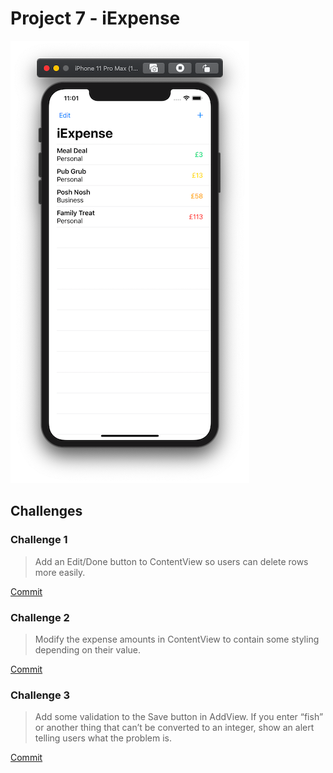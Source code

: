 # Project 7 - iExpense

![App Screenshot 1](https://raw.githubusercontent.com/usrFri3ndly/100-days-of-swiftui/master/project7/screenshot-app.png)

## Challenges

### Challenge 1

> Add an Edit/Done button to ContentView so users can delete rows more easily.

[Commit](https://github.com/usrFri3ndly/100-days-of-swiftui/commit/173f4f698e556d50b1dfb0a048e23e703eed760b#diff-98ad29d1ffc7d1265b001667386ef080)

### Challenge 2

> Modify the expense amounts in ContentView to contain some styling depending on their value.

[Commit](https://github.com/usrFri3ndly/100-days-of-swiftui/commit/53680ab8bbb38ab38c3ba0baffe99bb31d16ed03#diff-98ad29d1ffc7d1265b001667386ef080)

### Challenge 3

> Add some validation to the Save button in AddView. If you enter “fish” or another thing that can’t be converted to an integer, show an alert telling users what the problem is.

[Commit](https://github.com/usrFri3ndly/100-days-of-swiftui/commit/bcd218b808eb69d944b308625e5406f5ca9336f5#diff-98ad29d1ffc7d1265b001667386ef080)
